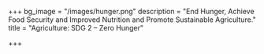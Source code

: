+++
bg_image = "/images/hunger.png"
description = "End Hunger, Achieve Food Security and Improved Nutrition and Promote Sustainable Agriculture."
title = "Agriculture: SDG 2 – Zero Hunger"

+++
